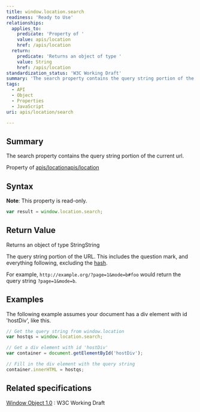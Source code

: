 ```yaml
---
title: window.location.search
readiness: 'Ready to Use'
relationships:
  applies_to:
    predicate: 'Property of '
    value: apis/location
    href: /apis/location
  return:
    predicate: 'Returns an object of type '
    value: String
    href: /apis/location
standardization_status: 'W3C Working Draft'
summary: 'The search property contains the query string portion of the current url.'
tags:
  - API
  - Object
  - Properties
  - JavaScript
uri: apis/location/search

---
```

## Summary

The search property contains the query string portion of the current url.

Property of [apis/location](/apis/location)[apis/location](/apis/location)

## Syntax

**Note**: This property is read-only.

``` js
var result = window.location.search;
```

## Return Value

Returns an object of type StringString

The query string portion of the URL. This includes the question mark, and everything following, excluding the [hash](/apis/location/hash).

For example, `http://example.org/?page=1&mode=b#foo` would return the query string `?page=1&mode=b`.

## Examples

The following example assumes your document has a div element with id 'hostDiv', like this.

``` js
// Get the query string from window.location
var hostqs = window.location.search;

// Get a div element with id 'hostDiv'
var container = document.getElementById('hostDiv');

// Fill in the div element with the query string
container.innerHTML = hostqs;
```

## Related specifications

[Window Object 1.0](http://www.w3.org/TR/Window/)
:   W3C Working Draft
